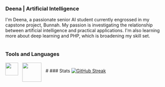 ### Deena | Artificial Intelligence
I'm Deena, a passionate senior AI student currently engrossed in my capstone project, Bunnah. My passion is investigating the relationship between artificial intelligence and practical applications. I'm also learning more about deep learning and PHP, which is broadening my skill set.


#

### Tools and Languages 

 <img align="left" width="40px" style="padding-right:10px;" src="https://cdn.jsdelivr.net/gh/devicons/devicon@latest/icons/cplusplus/cplusplus-original.svg" />
 
<img align="left" width="60px" style="padding-right:10px;" src="https://cdn.jsdelivr.net/gh/devicons/devicon@latest/icons/java/java-plain-wordmark.svg" />

<br>
# 
### Stats
<a href="https://git.io/streak-stats"><img src="https://github-readme-streak-stats.herokuapp.com?user=deenassq&theme=blue-navy" alt="GitHub Streak" /></a>
